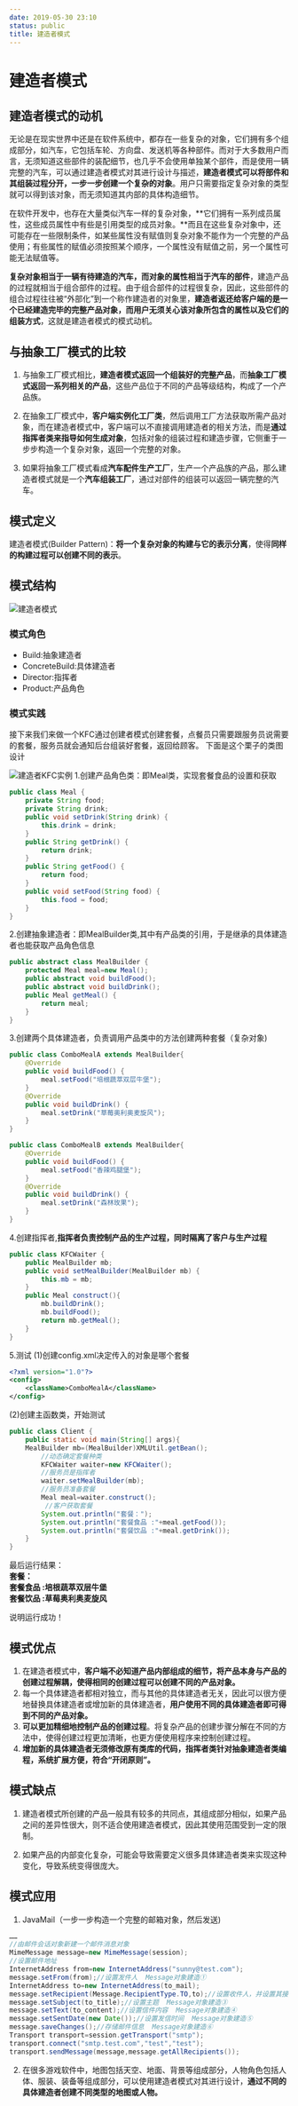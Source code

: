 ```yaml
---
date: 2019-05-30 23:10
status: public
title: 建造者模式
---
```


# 建造者模式
## 建造者模式的动机
无论是在现实世界中还是在软件系统中，都存在一些复杂的对象，它们拥有多个组成部分，如汽车，它包括车轮、方向盘、发送机等各种部件。而对于大多数用户而言，无须知道这些部件的装配细节，也几乎不会使用单独某个部件，而是使用一辆完整的汽车，可以通过建造者模式对其进行设计与描述，**建造者模式可以将部件和其组装过程分开，一步一步创建一个复杂的对象**。用户只需要指定复杂对象的类型就可以得到该对象，而无须知道其内部的具体构造细节。

在软件开发中，也存在大量类似汽车一样的复杂对象，**它们拥有一系列成员属性，这些成员属性中有些是引用类型的成员对象。**而且在这些复杂对象中，还可能存在一些限制条件，如某些属性没有赋值则复杂对象不能作为一个完整的产品使用；有些属性的赋值必须按照某个顺序，一个属性没有赋值之前，另一个属性可能无法赋值等。

**复杂对象相当于一辆有待建造的汽车，而对象的属性相当于汽车的部件**，建造产品的过程就相当于组合部件的过程。由于组合部件的过程很复杂，因此，这些部件的组合过程往往被“外部化”到一个称作建造者的对象里，**建造者返还给客户端的是一个已经建造完毕的完整产品对象，而用户无须关心该对象所包含的属性以及它们的组装方式**，这就是建造者模式的模式动机。
## 与抽象工厂模式的比较
1. 与抽象工厂模式相比，**建造者模式返回一个组装好的完整产品**，而**抽象工厂模式返回一系列相关的产品**，这些产品位于不同的产品等级结构，构成了一个产品族。

2. 在抽象工厂模式中，**客户端实例化工厂类**，然后调用工厂方法获取所需产品对象，而在建造者模式中，客户端可以不直接调用建造者的相关方法，而是**通过指挥者类来指导如何生成对象**，包括对象的组装过程和建造步骤，它侧重于一步步构造一个复杂对象，返回一个完整的对象。

3. 如果将抽象工厂模式看成**汽车配件生产工厂**，生产一个产品族的产品，那么建造者模式就是一个**汽车组装工厂**，通过对部件的组装可以返回一辆完整的汽车。

## 模式定义
建造者模式(Builder Pattern)：**将一个复杂对象的构建与它的表示分离**，使得**同样的构建过程可以创建不同的表示**。
## 模式结构

![建造者模式](../Design-Pattern_Pic/%E5%BB%BA%E9%80%A0%E8%80%85%E6%A8%A1%E5%BC%8F.png)
### 模式角色
* Build:抽象建造者
* ConcreteBuild:具体建造者
* Director:指挥者
* Product:产品角色
### 模式实践
接下来我们来做一个KFC通过创建者模式创建套餐，点餐员只需要跟服务员说需要的套餐，服务员就会通知后台组装好套餐，返回给顾客。
下面是这个栗子的类图设计

![建造者KFC实例](../Design-Pattern_Pic/%E5%BB%BA%E9%80%A0%E8%80%85KFC%E5%AE%9E%E4%BE%8B.png)
1.创建产品角色类：即Meal类，实现套餐食品的设置和获取
```java
public class Meal {
    private String food;
    private String drink;
    public void setDrink(String drink) {
        this.drink = drink;
    }
    public String getDrink() {
        return drink;
    }
    public String getFood() {
        return food;
    }
    public void setFood(String food) {
        this.food = food;
    }
}
```
2.创建抽象建造者：即MealBuilder类,其中有产品类的引用，于是继承的具体建造者也能获取产品角色信息
```java
public abstract class MealBuilder {
    protected Meal meal=new Meal();
    public abstract void buildFood();
    public abstract void buildDrink();
    public Meal getMeal() {
        return meal;
    }
}
```
3.创建两个具体建造者，负责调用产品类中的方法创建两种套餐（复杂对象)
```java
public class ComboMealA extends MealBuilder{
    @Override
    public void buildFood() {
        meal.setFood("培根蔬萃双层牛堡");
    }
    @Override
    public void buildDrink() {
        meal.setDrink("草莓奥利奥麦旋风");
    }
}
```
```java
public class ComboMealB extends MealBuilder{
    @Override
    public void buildFood() {
        meal.setFood("香辣鸡腿堡");
    }
    @Override
    public void buildDrink() {
        meal.setDrink("森林玫果");
    }
}
```
4.创建指挥者,**指挥者负责控制产品的生产过程，同时隔离了客户与生产过程**
```java
public class KFCWaiter {
    public MealBuilder mb;
    public void setMealBuilder(MealBuilder mb) {
        this.mb = mb;
    }
    public Meal construct(){
        mb.buildDrink();
        mb.buildFood();
        return mb.getMeal();
    }
}
```
5.测试
(1)创建config.xml决定传入的对象是哪个套餐
```xml
<?xml version="1.0"?>
<config>
    <className>ComboMealA</className>
</config>
```
(2)创建主函数类，开始测试
```java
public class Client {
    public static void main(String[] args){        
    MealBuilder mb=(MealBuilder)XMLUtil.getBean();
        //动态确定套餐种类
        KFCWaiter waiter=new KFCWaiter(); 
        //服务员是指挥者
        waiter.setMealBuilder(mb); 
        //服务员准备套餐
        Meal meal=waiter.construct();  
         //客户获取套餐
        System.out.println("套餐：");
        System.out.println("套餐食品 :"+meal.getFood());
        System.out.println("套餐饮品 :"+meal.getDrink());
    }
}
```
最后运行结果：  
**套餐：  
套餐食品 :培根蔬萃双层牛堡  
套餐饮品 :草莓奥利奥麦旋风**

说明运行成功！
## 模式优点
1. 在建造者模式中，**客户端不必知道产品内部组成的细节，将产品本身与产品的创建过程解耦，使得相同的创建过程可以创建不同的产品对象。**
2. 每一个具体建造者都相对独立，而与其他的具体建造者无关，因此可以很方便地替换具体建造者或增加新的具体建造者，**用户使用不同的具体建造者即可得到不同的产品对象。**
3. **可以更加精细地控制产品的创建过程**。将复杂产品的创建步骤分解在不同的方法中，使得创建过程更加清晰，也更方便使用程序来控制创建过程。
4. **增加新的具体建造者无须修改原有类库的代码，指挥者类针对抽象建造者类编程，系统扩展方便，符合“开闭原则”。**

## 模式缺点
1. 建造者模式所创建的产品一般具有较多的共同点，其组成部分相似，如果产品之间的差异性很大，则不适合使用建造者模式，因此其使用范围受到一定的限制。

2. 如果产品的内部变化复杂，可能会导致需要定义很多具体建造者类来实现这种变化，导致系统变得很庞大。

## 模式应用
1. JavaMail（一步一步构造一个完整的邮箱对象，然后发送)
```java
……
//由邮件会话对象新建一个邮件消息对象
MimeMessage message=new MimeMessage(session);
//设置邮件地址
InternetAddress from=new InternetAddress("sunny@test.com");
message.setFrom(from);//设置发件人  Message对象建造①
InternetAddress to=new InternetAddress(to_mail);
message.setRecipient(Message.RecipientType.TO,to);//设置收件人，并设置其接收类型为TO  Message对象建造②
message.setSubject(to_title);//设置主题  Message对象建造③
message.setText(to_content);//设置信件内容  Message对象建造④
message.setSentDate(new Date());//设置发信时间  Message对象建造⑤
message.saveChanges();//存储邮件信息  Message对象建造⑥
Transport transport=session.getTransport("smtp");
transport.connect("smtp.test.com","test","test");
transport.sendMessage(message,message.getAllRecipients());
```


2. 在很多游戏软件中，地图包括天空、地面、背景等组成部分，人物角色包括人体、服装、装备等组成部分，可以使用建造者模式对其进行设计，**通过不同的具体建造者创建不同类型的地图或人物。**
